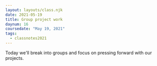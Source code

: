 ```yaml
---
layout: layouts/class.njk
date: 2021-05-19
title: Group project work
daynum: 16
coursedate: "May 19, 2021"
tags:
  - classnotes2021
---
```


Today we'll break into groups and focus on pressing forward with our projects.
